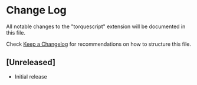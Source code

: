 # Change Log

All notable changes to the "torquescript" extension will be documented in this file.

Check [Keep a Changelog](http://keepachangelog.com/) for recommendations on how to structure this file.

## [Unreleased]

- Initial release